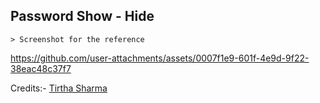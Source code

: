 ## Password Show - Hide

    > Screenshot for the reference

https://github.com/user-attachments/assets/0007f1e9-601f-4e9d-9f22-38eac48c37f7


Credits:- [Tirtha Sharma](https://github.com/genze121 "Tirtha Sharma")
